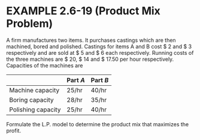 # EXAMPLE  2.6-19  (Product  Mix  Problem) 

A firm  manufactures  two  items.  lt purchases  castings  which  are  then  machined,  bored  and polished.  Castings for  items A  and B cost \$  2  and \$   3  respectively  and are  sold at  \$  5  and \$  6  each  respectively.  Running costs  of  the  three  machines  are  \$  20,  \$   14  and \$   17.50 per hour  respectively.  Capacities  of  the  machines  are 

| | Part $A$ | Part $B$|
| ---- | ---- | ----|
|Machine capacity| 25/hr | 40/hr | 
|Boring capacity| 28/hr | 35/hr | 
|Polishing capacity| 25/hr | 40/hr | 

Formulate  the  L.P.  model to  determine  the product  mix  that maximizes  the profit. 